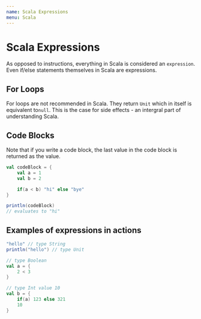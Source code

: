 ```yaml
---
name: Scala Expressions
menu: Scala
---
```


# Scala Expressions

As opposed to instructions, everything in Scala is considered an `expression`. Even if/else statements themselves in Scala are expressions.

## For Loops

For loops are not recommended in Scala. They return `Unit` which in itself is equivalent to`null`. This is the case for side effects - an intergral part of understanding Scala.

## Code Blocks

Note that if you write a code block, the last value in the code block is returned as the value.

```scala
val codeBlock = {
    val a = 1
    val b = 2

    if(a < b) "hi" else "bye"
}

println(codeBlock)
// evaluates to "hi"
```

## Examples of expressions in actions

```scala
"hello" // type String
println("hello") // type Unit

// type Boolean
val a = {
    2 < 3
}

// type Int value 10
val b = {
    if(a) 123 else 321
    10
}
```
